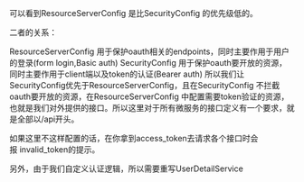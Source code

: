 可以看到ResourceServerConfig 是比SecurityConfig 的优先级低的。

二者的关系：

ResourceServerConfig 用于保护oauth相关的endpoints，同时主要作用于用户的登录(form login,Basic auth)
SecurityConfig 用于保护oauth要开放的资源，同时主要作用于client端以及token的认证(Bearer auth)
所以我们让SecurityConfig优先于ResourceServerConfig，且在SecurityConfig 不拦截oauth要开放的资源，在ResourceServerConfig 中配置需要token验证的资源，也就是我们对外提供的接口。所以这里对于所有微服务的接口定义有一个要求，就是全部以/api开头。

如果这里不这样配置的话，在你拿到access_token去请求各个接口时会报 invalid_token的提示。

另外，由于我们自定义认证逻辑，所以需要重写UserDetailService
